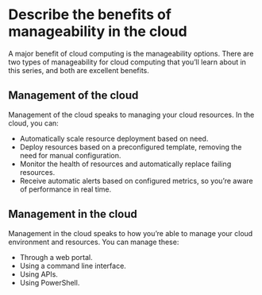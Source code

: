 # Describe the benefits of manageability in the cloud

A major benefit of cloud computing is the manageability options. There are two types of manageability for cloud computing that you’ll learn about in this series, and both are excellent benefits.

## Management of the cloud

Management of the cloud speaks to managing your cloud resources. In the cloud, you can:

- Automatically scale resource deployment based on need.
- Deploy resources based on a preconfigured template, removing the need for manual configuration.
- Monitor the health of resources and automatically replace failing resources.
- Receive automatic alerts based on configured metrics, so you’re aware of performance in real time.

## Management in the cloud

Management in the cloud speaks to how you’re able to manage your cloud environment and resources. You can manage these:

- Through a web portal.
- Using a command line interface.
- Using APIs.
- Using PowerShell.